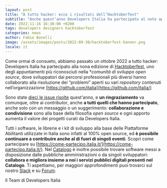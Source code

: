 ```yaml
---
layout: post
title: "A tutto hacker: ecco i risultati dell’Hacktoberfest"
subtitle: "Anche quest’anno Developers Italia ha partecipato al noto appuntamento internazionale"
date: 2022-11-16 16:30:00 +0200
tags: developers designers hacktoberfest
categories: news
author: Fabio Bonelli
image: /assets/images/posts/2022-09-30/hacktoberfest-banner.png
locale: it
---
```

Come ormai di consueto, abbiamo passato un ottobre 2022 a tutto hacker: Developers Italia ha partecipato alla nona edizione di [Hacktoberfest](https://hacktoberfest.digitalocean.com/), uno degli appuntamenti più riconosciuti nella **comunità di sviluppo *open source**, dove sviluppatori dai percorsi professionali più diversi hanno collaborato alla risoluzione dei “problemi” aperti su vari *repository* contenuti nell’organizzazione [https://github.com/italia](https://github.com/italia/)

Sono state [dieci le issue risolte](https://github.com/search?q=label%3Ahacktoberfest+org%3Aitalia+updated%3A%3E2022-08-01+state%3Aclosed&type=Issues&ref=advsearch&l=&l=) quest'anno, e **un ringraziamento** va comunque, oltre ai *contributor*, anche **a tutti quelli che hanno partecipato**, anche solo con un messaggio o un suggerimento: **collaborazione e condivisione** sono alla base della filosofia *open source* e ogni apporto aumenta il valore dei progetti curati da Developers Italia.

Tutti i software, le librerie e i kit di sviluppo alla base delle Piattaforme Abilitanti utilizzate in Italia sono infatti al 100% open source, ed **è possibile continuare a contribuire anche al di fuori di singoli eventi**. Scopri come partecipare su [https://come-partecipo.italia.it/](https://come-partecipo.italia.it/). Nel [Catalogo](https://developers.italia.it/it/search) è inoltre possibile trovare software messi a disposizione dalle pubbliche amministrazioni o da singoli sviluppatori: **collabora e migliora insieme a noi i servizi pubblici digitali presenti nel Catalogo**. Ti aspettiamo, per maggiori approfondimenti puoi trovarci sul nostro [Slack](https://slack.developers.italia.it/) e su [Forum](https://forum.italia.it/).

Il Team di Developers Italia
